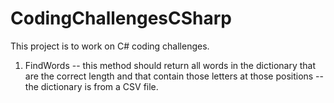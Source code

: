# CodingChallengesCSharp

This project is to work on C# coding challenges.

1. FindWords 
   -- this method should return all words in the dictionary that are the correct length and that contain those letters at those positions
   -- the dictionary is from a CSV file.
   
